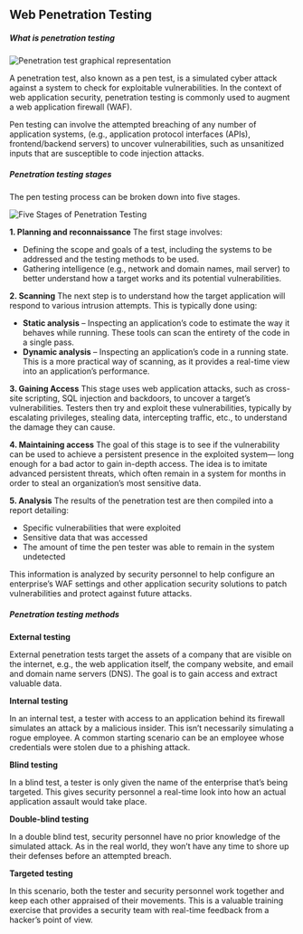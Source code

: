 ## Web Penetration Testing

##### What is penetration testing

![Penetration test graphical representation](D:\Projects\Web_Penetration_Testing\_resources\penetration-test_light-1024x576.png)

A penetration test, also known as a pen test, is a simulated cyber attack against a system to check for exploitable vulnerabilities. In the context of web application security, penetration testing is commonly used to augment a web application firewall (WAF).

Pen testing can involve the attempted breaching of any number of application systems, (e.g., application protocol interfaces (APIs), frontend/backend servers) to uncover vulnerabilities, such as unsanitized inputs that are susceptible to code injection attacks.

##### Penetration testing stages

The pen testing process can be broken down into five stages.

![Five Stages of Penetration Testing](D:\Projects\Web_Penetration_Testing\_resources\pen-testing.jpg)

**1. Planning and reconnaissance**
The first stage involves:

- Defining the scope and goals of a test, including the systems to be addressed and the testing methods to be used.
- Gathering intelligence (e.g., network and domain names, mail server) to better understand how a target works and its potential vulnerabilities.

**2. Scanning**
The next step is to understand how the target application will respond to various intrusion attempts. This is typically done using:

- **Static analysis** – Inspecting an application’s code to estimate the way it behaves while running. These tools can scan the entirety of the code in a single pass.
- **Dynamic analysis** – Inspecting an application’s code in a running state. This is a more practical way of scanning, as it provides a real-time view into an application’s performance.

**3. Gaining Access**
This stage uses web application attacks, such as cross-site scripting, SQL injection and backdoors, to uncover a target’s vulnerabilities. Testers then try and exploit these vulnerabilities, typically by escalating privileges, stealing data, intercepting traffic, etc., to understand the damage they can cause.

**4. Maintaining access**
The goal of this stage is to see if the vulnerability can be used to achieve a persistent presence in the exploited system— long enough for a bad actor to gain in-depth access. The idea is to imitate advanced persistent threats, which often remain in a system for months in order to steal an organization’s most sensitive data.

**5. Analysis**
The results of the penetration test are then compiled into a report detailing:

- Specific vulnerabilities that were exploited
- Sensitive data that was accessed
- The amount of time the pen tester was able to remain in the system undetected

This information is analyzed by security personnel to help configure an enterprise’s WAF settings and other application security solutions to patch vulnerabilities and protect against future attacks.

##### Penetration testing methods

**External testing**

External penetration tests target the assets of a company that are visible on the internet, e.g., the web application itself, the company website, and email and domain name servers (DNS). The goal is to gain access and extract valuable data.

**Internal testing**

In an internal test, a tester with access to an application behind its firewall simulates an attack by a malicious insider. This isn’t necessarily simulating a rogue employee. A common starting scenario can be an employee whose credentials were stolen due to a phishing attack.

**Blind testing**

In a blind test, a tester is only given the name of the enterprise that’s being targeted. This gives security personnel a real-time look into how an actual application assault would take place.

**Double-blind testing**

In a double blind test, security personnel have no prior knowledge of the simulated attack. As in the real world, they won’t have any time to shore up their defenses before an attempted breach.

**Targeted testing**

In this scenario, both the tester and security personnel work together and keep each other appraised of their movements. This is a valuable training exercise that provides a security team with real-time feedback from a hacker’s point of view.